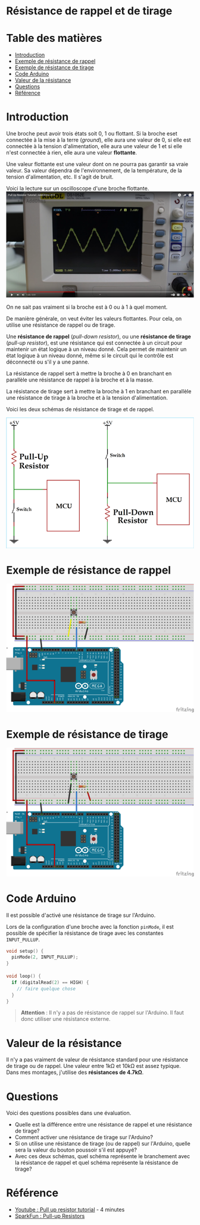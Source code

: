 # Résistance de rappel et de tirage <!-- omit in toc -->

# Table des matières <!-- omit in toc -->
- [Introduction](#introduction)
- [Exemple de résistance de rappel](#exemple-de-résistance-de-rappel)
- [Exemple de résistance de tirage](#exemple-de-résistance-de-tirage)
- [Code Arduino](#code-arduino)
- [Valeur de la résistance](#valeur-de-la-résistance)
- [Questions](#questions)
- [Référence](#référence)


# Introduction
Une broche peut avoir trois états soit 0, 1 ou flottant. Si la broche eset connectée à la mise à la terre (*ground*), elle aura une valeur de 0, si elle est connectée à la tension d'alimentation, elle aura une valeur de 1 et si elle n'est connectée à rien, elle aura une valeur **flottante**.

Une valeur flottante est une valeur dont on ne pourra pas garantir sa vraie valeur. Sa valeur dépendra de l'environnement, de la température, de la tension d'alimentation, etc. Il s'agit de bruit.

Voici la lecture sur un oscilloscope d'une broche flottante.
![Alt text](assets/floating_value.png)

On ne sait pas vraiment si la broche est à 0 ou à 1 à quel moment.

De manière générale, on veut éviter les valeurs flottantes. Pour cela, on utilise une résistance de rappel ou de tirage.

Une **résistance de rappel** (*pull-down resistor*), ou une **résistance de tirage** (*pull-up resistor*), est une résistance qui est connectée à un circuit pour maintenir un état logique à un niveau donné. Cela permet de maintenir un état logique à un niveau donné, même si le circuit qui le contrôle est déconnecté ou s'il y a une panne.

La résistance de rappel sert à mettre la broche à 0 en branchant en parallèle une résistance de rappel à la broche et à la masse.

La résistance de tirage sert à mettre la broche à 1 en branchant en parallèle une résistance de tirage à la broche et à la tension d'alimentation.

Voici les deux schémas de résistance de tirage et de rappel.

![Alt text](assets/schemas/Pull-up-and-Pull-down-Resistor.png)

# Exemple de résistance de rappel
![Alt text](assets/schemas/resistance_rappel_bb.png)

# Exemple de résistance de tirage
![Alt text](assets/schemas/resistance_tirage_bb.png)

# Code Arduino
Il est possible d'activé une résistance de tirage sur l'Arduino.

Lors de la configuration d'une broche avec la fonction `pinMode`, il est possible de spécifier la résistance de tirage avec les constantes `INPUT_PULLUP`.

```cpp
void setup() {
  pinMode(2, INPUT_PULLUP);
}

void loop() {
  if (digitalRead(2) == HIGH) {
    // faire quelque chose
  }
}
```

> **Attention** : Il n'y a pas de résistance de rappel sur l'Arduino. Il faut donc utiliser une résistance externe.
>

# Valeur de la résistance
Il n'y a pas vraiment de valeur de résistance standard pour une résistance de tirage ou de rappel. Une valeur entre 1kΩ et 10kΩ est assez typique. Dans mes montages, j'utilise des **résistances de 4.7kΩ**.

# Questions
Voici des questions possibles dans une évaluation.

- Quelle est la différence entre une résistance de rappel et une résistance de tirage?
- Comment activer une résistance de tirage sur l'Arduino?
- Si on utilise une résistance de tirage (ou de rappel) sur l'Arduino, quelle sera la valeur du bouton poussoir s'il est appuyé?
- Avec ces deux schémas, quel schéma représente le branchement avec la résistance de rappel et quel schéma représente la résistance de tirage?

# Référence
- [Youtube : Pull up resistor tutorial](https://www.youtube.com/watch?v=wxjerCHCEMg) - 4 minutes
- [SparkFun : Pull-up Resistors ](https://learn.sparkfun.com/tutorials/pull-up-resistors/all)